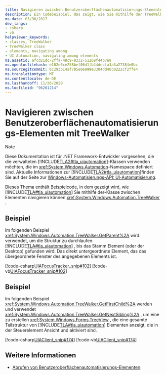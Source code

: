 ```yaml
---
title: Navigieren zwischen Benutzeroberflächenautomatisierungs-Elementen mit TreeWalker
description: Ein Codebeispiel, das zeigt, wie Sie mithilfe der TreeWalker-Klasse zwischen Benutzeroberflächenautomatisierungs-Elementen navigieren können.
ms.date: 03/30/2017
dev_langs:
- csharp
- vb
helpviewer_keywords:
- classes, TreeWalker
- TreeWalker class
- elements, navigating among
- UI Automation, navigating among elements
ms.assetid: afcd21dc-2ffa-48c9-9332-51269f44b7e9
ms.openlocfilehash: e102e6ce258bef06d1fb44decfa1a3a27384e0bc
ms.sourcegitcommit: bc293b14af795e0e999e3304dd40c0222cf2ffe4
ms.translationtype: MT
ms.contentlocale: de-DE
ms.lasthandoff: 11/26/2020
ms.locfileid: "96261214"
---
```

# <a name="navigate-among-ui-automation-elements-with-treewalker"></a>Navigieren zwischen Benutzeroberflächenautomatisierungs-Elementen mit TreeWalker

> [!NOTE]
> Diese Dokumentation ist für .NET Framework-Entwickler vorgesehen, die die verwalteten [!INCLUDE[TLA2#tla_uiautomation](../../../includes/tla2sharptla-uiautomation-md.md)]-Klassen verwenden möchten, die im <xref:System.Windows.Automation>-Namespace definiert sind. Aktuelle Informationen zur [!INCLUDE[TLA2#tla_uiautomation](../../../includes/tla2sharptla-uiautomation-md.md)]finden Sie auf der Seite zur [Windows-Automatisierungs-API: UI-Automatisierung](/windows/win32/winauto/entry-uiauto-win32).  
  
 Dieses Thema enthält Beispielcode, in dem gezeigt wird, wie [!INCLUDE[TLA#tla_uiautomation](../../../includes/tlasharptla-uiautomation-md.md)] Sie mithilfe der-Klasse zwischen Elementen navigieren können <xref:System.Windows.Automation.TreeWalker> .  
  
## <a name="example"></a>Beispiel  

 Im folgenden Beispiel <xref:System.Windows.Automation.TreeWalker.GetParent%2A> wird verwendet, um die Struktur zu durchlaufen [!INCLUDE[TLA#tla_uiautomation](../../../includes/tlasharptla-uiautomation-md.md)] , bis das Stamm Element (oder der Desktop) gefunden wird. Das direkt untergeordnete Element, das das übergeordnete Fenster des angegebenen Elements ist.  
  
 [!code-csharp[UIAFocusTracker_snip#102](../../../samples/snippets/csharp/VS_Snippets_Wpf/UIAFocusTracker_snip/CSharp/FocusTracker.cs#102)]
 [!code-vb[UIAFocusTracker_snip#102](../../../samples/snippets/visualbasic/VS_Snippets_Wpf/UIAFocusTracker_snip/VisualBasic/FocusTracker.vb#102)]  
  
## <a name="example"></a>Beispiel  

 Im folgenden Beispiel <xref:System.Windows.Automation.TreeWalker.GetFirstChild%2A> werden und verwendet <xref:System.Windows.Automation.TreeWalker.GetNextSibling%2A> , um eine zu erstellen <xref:System.Windows.Forms.TreeView> , die eine gesamte Teilstruktur von [!INCLUDE[TLA#tla_uiautomation](../../../includes/tlasharptla-uiautomation-md.md)] Elementen anzeigt, die in der Steuerelement Ansicht und aktiviert sind.  
  
 [!code-csharp[UIAClient_snip#174](../../../samples/snippets/csharp/VS_Snippets_Wpf/UIAClient_snip/CSharp/ClientForm.cs#174)]
 [!code-vb[UIAClient_snip#174](../../../samples/snippets/visualbasic/VS_Snippets_Wpf/UIAClient_snip/VisualBasic/ClientForm.vb#174)]  
  
## <a name="see-also"></a>Weitere Informationen

- [Abrufen von Benutzeroberflächenautomatisierungs-Elementen](obtaining-ui-automation-elements.md)
